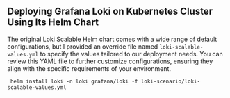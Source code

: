 ## Deploying Grafana Loki on Kubernetes Cluster Using Its Helm Chart
The original Loki Scalable Helm chart comes with a wide range of default configurations, but I provided an override file named `loki-scalable-values.yml` to specify the values tailored to our deployment needs. You can review this YAML file to further customize configurations, ensuring they align with the specific requirements of your environment.

     helm install loki -n loki grafana/loki -f loki-scenario/loki-scalable-values.yml
